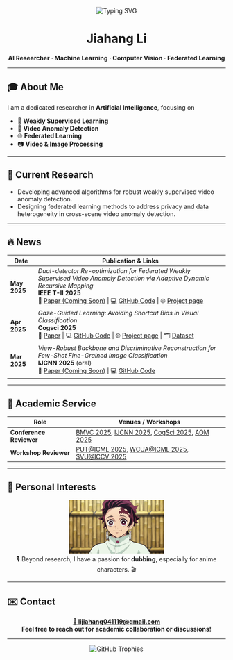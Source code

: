 <p align="center">
  <img src="https://readme-typing-svg.herokuapp.com?font=Fira+Code&size=28&duration=2500&pause=1000&color=00BFFF&center=true&vCenter=true&width=600&lines=Welcome+to+Jiahang+Li's+GitHub+%F0%9F%91%8B" alt="Typing SVG" />
</p>

<h1 align="center"><strong>Jiahang&nbsp;Li</strong></h1>
<p align="center">
  <b>AI&nbsp;Researcher&nbsp;·&nbsp;Machine&nbsp;Learning&nbsp;·&nbsp;Computer&nbsp;Vision&nbsp;·&nbsp;Federated&nbsp;Learning</b>
</p>

---

## 🎓 About&nbsp;Me

I am a dedicated researcher in **Artificial Intelligence**, focusing on  
- 🤖 **Weakly Supervised Learning**  
- 🎥 **Video Anomaly Detection**  
- 🌐 **Federated Learning**  
- 📷 **Video & Image Processing**

---

## 🚀 Current&nbsp;Research

- Developing advanced algorithms for robust weakly supervised video anomaly detection.  
- Designing federated learning methods to address privacy and data heterogeneity in cross-scene video anomaly detection.

---

## 🔥 News

| Date | Publication & Links |
|------|--------------------------------------------------------------------------------------------------------------------------------------------------------------------------------------------------------------------------------------------------------------------------------------------------------------------------------------------------------------------------------------------------------|
| **May 2025** | *Dual-detector Re-optimization for Federated Weakly Supervised Video Anomaly Detection via Adaptive Dynamic Recursive Mapping*  <br><b>IEEE T-II 2025</b>  <br>📄 [Paper (Coming Soon)](https://example.com/path/to/your/paper) &#124; 💻 [GitHub Code](https://github.com/rekkles2/Fed_WSVAD) &#124; 🌐 [Project page](https://rekkles2.github.io/Fed_WSVAD/) |
| **Apr 2025** | *Gaze-Guided Learning: Avoiding Shortcut Bias in Visual Classification*  <br><b>Cogsci 2025</b>  <br>📄 [Paper](https://arxiv.org/abs/2504.05583v1) &#124; 💻 [GitHub Code](https://github.com/rekkles2/Gaze-CIFAR-10) &#124; 🌐 [Project page](https://szyyjl.github.io/eye_tracking_data.github.io/) &#124; 🗂️ [Dataset](https://drive.google.com/drive/folders/17zR9bIDWvb0FzSEgR2vXJIKo3w6wKDVB) |
| **Mar 2025** | *View-Robust Backbone and Discriminative Reconstruction for Few-Shot Fine-Grained Image Classification*  <br><b>IJCNN 2025</b> (oral)  <br>📄 [Paper (Coming Soon)](https://example.com/path/to/your/paper) &#124; 💻 [GitHub Code](https://github.com/jiangjiawen321/VRAS) |

---

## 🤝 Academic Service

| Role | Venues / Workshops |
|------|-------------------|
| **Conference Reviewer** | [BMVC 2025](https://bmvc2025.bmva.org/), [IJCNN 2025](https://2025.ijcnn.org/), [CogSci 2025](https://cognitivesciencesociety.org/cogsci-2025/), [AOM 2025](https://aom.org/events/annual-meeting) |
| **Workshop Reviewer** | [PUT@ICML 2025](https://tta-icml2025.github.io/), [WCUA@ICML 2025](https://www.icml-computeruseagents.com/), [SVU@ICCV 2025](https://short-form-video-understanding.github.io/) |

---

## 🎤 Personal Interests

<p align="center">
  <img src="./fFVuesj2D4jeNa2_O5byD_1428.gif" width="220" alt="Dubbing demo GIF" /><br/>
  🎙️ Beyond research, I have a passion for <b>dubbing</b>, especially for anime characters. 🎬
</p>

---

## ✉️ Contact

<p align="center">
  <a href="mailto:lijiahang041119@gmail.com"><b>📧 lijiahang041119@gmail.com</b></a><br/>
  <b>Feel free to reach out for academic collaboration or discussions!</b>
</p>

---

<div align="center">
  <img src="https://github-profile-trophy.vercel.app/?username=rekkles2&theme=gruvbox&row=1&column=5&no-frame=true&no-bg=true" alt="GitHub Trophies" />
</div>
